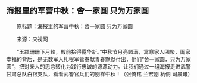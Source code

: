 ## 海报里的军营中秋：舍一家圆 只为万家圆
　　原标题：海报里的军营中秋：舍一家圆 只为万家圆

　　来源：央视网

　　“玉颗珊珊下月轮，殿前拾得露华新。”中秋节月亮圆满，寓意家人团聚，阖家幸福的背后，是无数军人扎根军营奉献青春默默付出，他们“舍一家圆，只为万家圆”，把对亲人的思念转化为践行忠诚的源源动力。让我们通过一组海报走进武警甘肃总队白银支队，看看武警官兵们的别样中秋！（张倚铭 兰宏刚 杭侗 司晨曦）

